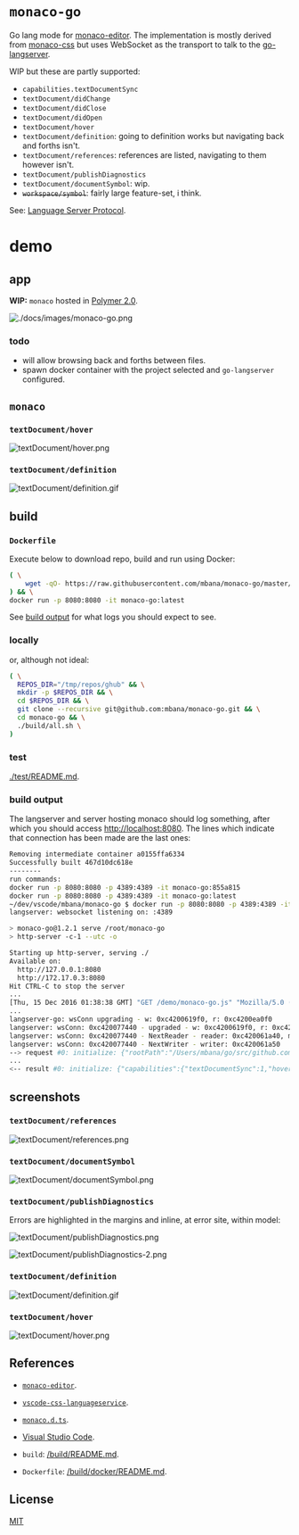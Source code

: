 # `monaco-go`

Go lang mode for [monaco-editor](https://github.com/Microsoft/monaco-editor). The implementation is mostly derived from
[monaco-css](https://github.com/Microsoft/monaco-css) but uses WebSocket as the transport to talk to the
[go-langserver](https://github.com/sourcegraph/go-langserver).

WIP but these are partly supported:

* `capabilities.textDocumentSync`
* `textDocument/didChange`
* `textDocument/didClose`
* `textDocument/didOpen`
* `textDocument/hover`
* `textDocument/definition`: going to definition works but navigating back and
forths isn't.
* `textDocument/references`: references are listed, navigating to them however isn't.
* `textDocument/publishDiagnostics`
* `textDocument/documentSymbol`: wip.
* <del>`workspace/symbol`</del>: fairly large feature-set, i think.

See: [Language Server Protocol](https://github.com/Microsoft/language-server-protocol/blob/master/protocol.md).

# demo

## app

**WIP:** `monaco` hosted in [Polymer 2.0](https://www.polymer-project.org/2.0/docs/about_20).

![./docs/images/monaco-go.png](./docs/images/monaco-go.png)

### todo

* will allow browsing back and forths between files.
* spawn docker container with the project selected and `go-langserver`
configured.

## `monaco`

### `textDocument/hover`

![textDocument/hover.png](./images/textDocument/hover.png)

### `textDocument/definition`

![textDocument/definition.gif](./images/textDocument/definition.gif)

## build

### `Dockerfile`

Execute below to download repo, build and run using Docker:

```sh
( \
	wget -qO- https://raw.githubusercontent.com/mbana/monaco-go/master/build/get.sh | /bin/bash \
) && \
docker run -p 8080:8080 -it monaco-go:latest
```

See [build output](#build-output) for what logs you should expect to see.

### locally

or, although not ideal:

```sh
( \
  REPOS_DIR="/tmp/repos/ghub" && \
  mkdir -p $REPOS_DIR && \
  cd $REPOS_DIR && \
  git clone --recursive git@github.com:mbana/monaco-go.git && \
  cd monaco-go && \
  ./build/all.sh \
)
```

### test

[./test/README.md](./test/README.md).

### build output

The langserver and server hosting monaco should log something, after which
you should access <http://localhost:8080>. The lines which
indicate that connection has been made are the last ones:

```sh
Removing intermediate container a0155ffa6334
Successfully built 467d10dc618e
--------
run commands:
docker run -p 8080:8080 -p 4389:4389 -it monaco-go:855a815
docker run -p 8080:8080 -p 4389:4389 -it monaco-go:latest
~/dev/vscode/mbana/monaco-go $ docker run -p 8080:8080 -p 4389:4389 -it monaco-go:latest
langserver: websocket listening on: :4389

> monaco-go@1.2.1 serve /root/monaco-go
> http-server -c-1 --utc -o

Starting up http-server, serving ./
Available on:
  http://127.0.0.1:8080
  http://172.17.0.3:8080
Hit CTRL-C to stop the server
...
[Thu, 15 Dec 2016 01:38:38 GMT] "GET /demo/monaco-go.js" "Mozilla/5.0 (Macintosh; Intel Mac OS X 10_11_6) AppleWebKit/537.36 (KHTML, like Gecko) Chrome/54.0.2840.98 Safari/537.36"
...
langserver-go: wsConn upgrading - w: 0xc4200619f0, r: 0xc4200ea0f0
langserver: wsConn: 0xc420077440 - upgraded - w: 0xc4200619f0, r: 0xc4200ea0f0
langserver: wsConn: 0xc420077440 - NextReader - reader: 0xc420061a40, messageType: 1
langserver: wsConn: 0xc420077440 - NextWriter - writer: 0xc420061a50
--> request #0: initialize: {"rootPath":"/Users/mbana/go/src/github.com/sourcegraph/go-langserver/langserver","capabilities":{"dynamicRegistration":true,"workspace":{"applyEdit":true},"textDocument":{"willSaveNotification":true,"willSaveWaitUntilRequest":true}},"initializationOptions":{"rootImportPath":"github.com/sourcegraph/go-langserver/langserver","GOPATH":"/Users/mbana/go","GOROOT":"/usr/local/opt/go/libexec"},"trace":"messages"}
...
<-- result #0: initialize: {"capabilities":{"textDocumentSync":1,"hoverProvider":true,"definitionProvider":true,"referencesProvider":true,"documentSymbolProvider":true,"workspaceSymbolProvider":true}}
```

## screenshots

### `textDocument/references`

![textDocument/references.png](./images/textDocument/references.png)

### `textDocument/documentSymbol`

![textDocument/documentSymbol.png](./images/textDocument/documentSymbol.png)

### `textDocument/publishDiagnostics`

Errors are highlighted in the margins and inline, at error site, within model:

![textDocument/publishDiagnostics.png](./images/textDocument/publishDiagnostics.png)

![textDocument/publishDiagnostics-2.png](./images/textDocument/publishDiagnostics-2.png)

### `textDocument/definition`

![textDocument/definition.gif](./images/textDocument/definition.gif)

### `textDocument/hover`

![textDocument/hover.png](./images/textDocument/hover.png)


## References

* [`monaco-editor`](https://github.com/Microsoft/monaco-editor).
* [`vscode-css-languageservice`](https://github.com/Microsoft/vscode-css-languageservice).
* [`monaco.d.ts`](https://github.com/Microsoft/monaco-css/blob/master/src/monaco.d.ts).
* [Visual Studio Code](https://github.com/Microsoft/vscode).

* `build`: [/build/README.md](/build/README.md).
* `Dockerfile`: [/build/docker/README.md](/build/docker/README.md).

## License

[MIT](https://github.com/Microsoft/monaco-css/blob/master/LICENSE.md)